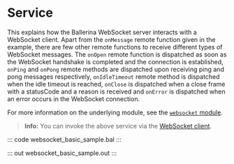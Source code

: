 # Service

This explains how the Ballerina WebSocket server interacts with a WebSocket client. Apart from the `onMessage` remote function given in the example, there are few other remote functions to receive different types of WebSocket messages. The `onOpen` remote function is dispatched as soon as the WebSocket handshake is completed and the connection is established, `onPing` and `onPong` remote methods are dispatched upon receiving ping and pong messages respectively, `onIdleTimeout` remote method is dispatched when the idle timeout is reached, `onClose` is dispatched when a close frame with a statusCode and a reason is received and `onError` is dispatched when an error occurs in the WebSocket connection.

For more information on the underlying module, see the [`websocket` module](https://lib.ballerina.io/ballerina/websocket/latest/).

>**Info:** You can invoke the above service via the [WebSocket client](/learn/by-example/websocket-client/).

::: code websocket_basic_sample.bal :::

::: out websocket_basic_sample.out :::